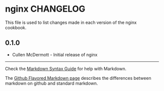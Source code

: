 nginx CHANGELOG
===============

This file is used to list changes made in each version of the nginx cookbook.

0.1.0
-----
- Cullen McDermott - Initial release of nginx

- - -
Check the [Markdown Syntax Guide](http://daringfireball.net/projects/markdown/syntax) for help with Markdown.

The [Github Flavored Markdown page](http://github.github.com/github-flavored-markdown/) describes the differences between markdown on github and standard markdown.
